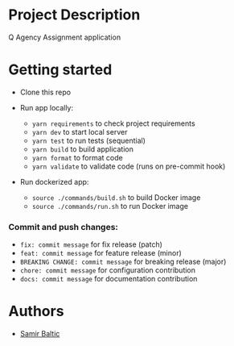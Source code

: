 # Project Description

Q Agency Assignment application

# Getting started

- Clone this repo

- Run app locally:

  - `yarn requirements` to check project requirements
  - `yarn dev` to start local server
  - `yarn test` to run tests (sequential)
  - `yarn build` to build application
  - `yarn format` to format code
  - `yarn validate` to validate code (runs on pre-commit hook)

- Run dockerized app:
  - `source ./commands/build.sh` to build Docker image
  - `source ./commands/run.sh` to run Docker image

### Commit and push changes:

- `fix: commit message` for fix release (patch)
- `feat: commit message` for feature release (minor)
- `BREAKING CHANGE: commit message` for breaking release (major)
- `chore: commit message` for configuration contribution
- `docs: commit message` for documentation contribution

# Authors

- [Samir Baltic](https://github.com/SamirB94)
